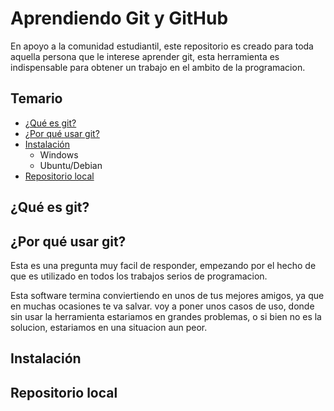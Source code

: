 #  Aprendiendo Git y GitHub
En apoyo a la comunidad estudiantil, este repositorio es creado para toda aquella persona que le interese aprender git, esta herramienta es indispensable para obtener un trabajo en el ambito de la programacion.

##  Temario
- [¿Qué es git?](#qué-es-git)
- [¿Por qué usar git?](#por-qué-usar-git)
- [Instalación](#instalación)
	*	Windows
	* Ubuntu/Debian
- [Repositorio local](#repositorio-local)

## ¿Qué es git?
## ¿Por qué usar git?
Esta es una pregunta muy facil de responder, empezando por el hecho de que es utilizado en todos los trabajos serios de programacion.

Esta software termina conviertiendo en unos de tus mejores amigos, ya que en muchas ocasiones te va salvar.
voy a poner unos casos de uso, donde sin usar la herramienta estariamos en grandes problemas, o si bien no es la solucion, estariamos en una situacion aun peor.

## Instalación
## Repositorio local
